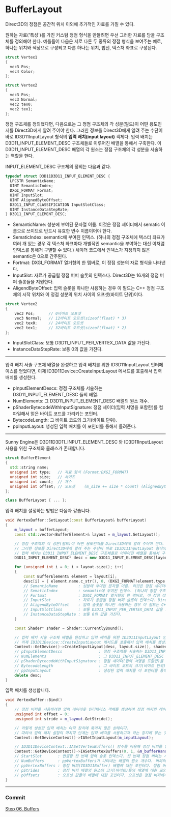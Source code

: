 # BufferLayout

Direct3D의 정점은 공간적 위치 이외에 추가적인 자료를 가질 수 있다.

원하는 자료('특성')를 가진 커스텀 정점 형식을 만들려면 우선 그러한 자료를 담을 구조체를 정의해야 한다. 예를들어 다음은 서로 다른 두 종류의 정점 형식을 보여주는 예로, 하나는 위치와 색상으로 구성되고 다른 하나는 위치, 법선, 텍스처 좌표로 구성된다.

```cpp
struct Vertex1
{
  vec3 Pos;
  vec4 Color;
};

struct Vertex2
{
  vec3 Pos;
  vec3 Normal;
  vec2 tex0;
  vec2 tex1;
};
```

정점 구조체를 정의했다면, 다음으로는 그 정점 구조체의 각 성분(필드)이 어떤 용도인지를 Direct3D에게 알려 주어야 한다. 그러한 정보를 Direct3D에게 알려 주는 수단이 바로 ID3D11InputLayout 형식의 **입력 배치(input layout)** 객체다. 입력 배치는 D3D11_INPUT_ELEMENT_DESC 구조체들로 이루어진 배열을 통해서 구축한다. 이 D3D11_INPUT_ELEMENT_DESC 배열의 각 원소는 정점 구조체의 각 성분을 서술하는 역할을 한다.

INPUT_ELEMENT_DESC 구조체의 정의는 다음과 같다.
```cpp
typedef struct D3D11D3D11_INPUT_ELEMENT_DESC {
  LPCSTR SemanticName;
  UINT SemanticIndex;
  DXGI_FORMAT Format;
  UINT InputSlot;
  UINT AlignedByteOffset;
  D3D11_INPUT_CLASSIFICATION InputSlotClass;
  UINT InstanceDataStepRate;  
} D3D11_INPUT_ELEMENT_DESC;
```

- SemanticName: 성분에 부여된 문자열 이름. 이것은 정점 셰이더에서 sematic 이름으로 쓰이므로 반드시 유효한 변수 이름이어야 한다.
- SematicIndex: semantic에 부여된 인덱스. (하나의 정점 구조체에 텍스터 좌표가 여러 개 있는 경우 각 텍스처 좌표마다 개별적인 semantic을 부여하는 대신 이처럼 인덱스를 통해거 구별할 수 있다.) 셰이더 코드에서 인덱스가 지정되지 않은 semantic은 0으로 간주된다.
- Fortmat: DXGI_FORMAT 열거형의 한 멤버로, 이 정점 성분의 자료 형식을 나타낸다.
- InputSlot: 자료가 공급될 정점 버퍼 슬롯의 인덱스다. Direct3D는 16개의 정점 버퍼 슬롯들을 지원한다.
- AligendByteOffset: 입력 슬롯을 하나만 사용하는 경우 이 필드는 C++ 정점 구조체의 시작 위치와 이 정점 성분의 위치 사이의 오프셋(바이트 단위)이다.
```cpp
struct Vertex2
{
    vec3 Pos;      // 0바이트 오프셋
    vec3 Normal;   // 12바이트 오프셋(sizeof(float) * 3)
    vec2 tex0;     // 24바이트 오프셋
    vec2 tex1;     // 32바이트 오프셋(sizeof(float) * 2)
};
```
- InputSlotClass: 보통 D3D11_INPUT_PER_VERTEX_DATA 값을 가진다.
- InstanceDataStepRate: 보통 0의 값을 가진다.

---

입력 배치 서술 구조체 배열을 완성하고 입력 배치를 위한 ID3D11InputLayout 인터페이스를 얻었다면, 이제 ID3D11Device::CreateInputLayout 메서드를 호출해서 입력 배치를 생성한다.

- pInputElementDescs: 정점 구조체를 서술하는 D3D11_INPUT_ELEMENT_DESC 들의 배열.
- NumElements: 그 D3D11_INPUT_ELEMENT_DESC 배열의 원소 개수.
- pShaderBytecodeWithInputSignature: 정점 셰이더(입력 서명을 포함한)를 컴파일해서 얻은 바이트 코드를 가리키는 포인터.
- BytecodeLength: 그 바이트 코드의 크기(바이트 단위).
- ppInputLayout: 생성된 입력 배치를 이 포인터를 통해서 돌려준다.

---

Sunny Engine은 D3D11D3D11_INPUT_ELEMENT_DESC 와 ID3D11InputLayout 사용을 위한 구조체와 클래스가 존재합니다.

```cpp
struct BufferElement
{
  std::string name;
  unsigned int type;   // 자료 형식 (Format:DXGI_FORMAT)
  unsigned int size;   // 사이즈
  unsigned int count;  // 개수
  unsigned int offset; // 오프셋    (m_size += size * count) (AlignedByteOffset)
};

class BufferLayout { ... };
```

입력 배치를 설정하는 방법은 다음과 같습니다.

```cpp
void VertexBuffer::SetLayout(const BufferLayout& bufferLayout)
{
	m_layout = bufferLayout;
	const std::vector<BufferElement>& layout = m_layout.GetLayout();

	// 정점 구조체의 각 성분(필드)이 어떤 용도인지를 Direct3D에게 알려 주어야 한다.
	// 그러한 정보를 Direct3D에게 알려 주는 수단이 바로 ID3D11InputLayout 형식의 입력 배치(input layout) 객체다.
	// 입력 배치는 D3D11_INPUT_ELEMENT_DESC 구조체들로 이루어진 배열을 통해서 구축한다.
	D3D11_INPUT_ELEMENT_DESC* desc = new D3D11_INPUT_ELEMENT_DESC[layout.size()];

	for (unsigned int i = 0; i < layout.size(); i++)
	{
		const BufferElement& element = layout[i];
		desc[i] = { element.name.c_str(), 0, (DXGI_FORMAT)element.type, 0, element.offset, D3D11_INPUT_PER_VERTEX_DATA, 0 };
		// SemanticName         : 성분에 부여된 문자열 이름. 이것은 정점 셰이더에서 sematic 이름으로 쓰이므로 반드시 유효한 변수 이름이어야 한다.
		// SematicIndex         : semantic에 부여된 인덱스. (하나의 정점 구조체에 텍스터 좌표가 여러 개 있는 경우 각 텍스처 좌표마다 개별적인 semantic을 부여하는 대신 이처럼 인덱스를 통해거 구별할 수 있다.) 셰이더 코드에서 인덱스가 지정되지 않은 semantic은 0으로 간주된다.
		// Fortmat              : DXGI_FORMAT 열거형의 한 멤버로, 이 정점 성분의 자료 형식을 나타낸다.
		// InputSlot            : 자료가 공급될 정점 버퍼 슬롯의 인덱스다. Direct3D는 16개의 정점 버퍼 슬롯들을 지원한다.
		// AligendByteOffset    : 입력 슬롯을 하나만 사용하는 경우 이 필드는 C++ 정점 구조체의 시작 위치와 이 정점 성분의 위치 사이의 오프셋(바이트 단위)이다.
		// InputSlotClass       : 보통 D3D11_INPUT_PER_VERTEX_DATA 값을 가진다.
		// InstanceDataStepRate : 보통 0의 값을 가진다.
	}

	const Shader* shader = Shader::CurrentlyBound();

	// 입력 배치 서술 구조체 배열을 완성하고 입력 배치를 위한 ID3D11InputLayout 인터페이스를 얻었다면,
	// 이제 ID3D11Device::CreateInputLayout 메서드를 호출해서 입력 배치를 생성한다.
	Context::GetDevice()->CreateInputLayout(desc, layout.size(), shader->GetData().vs->GetBufferPointer(), shader->GetData().vs->GetBufferSize(), &m_inputLayout));
	// pInputElementDescs                : 정점 구조체를 서술하는 D3D11_INPUT_ELEMENT_DESC 들의 배열.
	// NumElements                       : 그 D3D11_INPUT_ELEMENT_DESC 배열의 원소 개수.
	// pShaderBytecodeWithInputSignature : 정점 셰이더(입력 서명을 포함한)를 컴파일해서 얻은 바이트 코드를 가리키는 포인터.
	// BytecodeLength                    : 그 바이트 코드의 크기(바이트 단위).
	// ppInputLayout                     : 생성된 입력 배치를 이 포인터를 통해서 돌려준다.
	delete desc;
}
```

입력 배치를 생성합니다.

```cpp
void VertexBuffer::Bind()
{
	// 정점 버퍼를 사용하려면 입력 레이아웃 인터페이스 객체를 생성하여 정점 버퍼의 레이아웃을 정의해야 한다.
	unsigned int offset = 0;
	unsigned int stride = m_layout.GetStride();

	// 이렇게 생성한 입력 배치는 아직 장치에 묶이지 않은 상태이다.
	// 따라서 입력 배치 설정의 마지막 단계는 입력 배치를 사용하고자 하는 장치에 묶는 것이다.
	Context::GetDeviceContext()->IASetInputLayout(m_inputLayout);

	// ID3D11DeviceContext::IASetVertexBuffers() 함수를 이용해 정점 버퍼를 입력 조립단계에 연결 한다.
	Context::GetDeviceContext()->IASetVertexBuffers(0, 1, &m_bufferHandle, &stride, &offset);
	// StartSlot       : 연결할 첫 번째 입력 슬롯 인덱스다. 첫 번째 정점 버퍼는 시작 슬롯에 연결되고 순서대로 다음 슬롯에 연결된다. 최대 16개의 입력 슬롯을 제공한다.
	// NumBuffers      : ppVertexBuffers가 나타내는 배열의 원소 개수다. 버퍼의 개수는 입력 슬롯 전체 개수를 넘을 수 없다.
	// ppVertexBuffers : 정점 버퍼(ID3D11Buffer) 배열에 대한 포인터다. 정점 버퍼는 D3D11_BIND_VERTEX_BUFFER 플래그로 생성되어야 한다.
	// pStrides        : 정점 버퍼 배열의 원소의 크기(바이트)들의 배열에 대한 포인터다. 이 배열은 정점 버퍼의 개수(NumBuffers)만큼의 원소를 갖는다.
	// pOffsets        : 오프셋 값들의 배열에 대한 포인터다. 오프셋은 정점 버퍼에서 실제로 사용되는 첫번째 원소와 버퍼의 첫 번째 원소사이의 바이트 수다. 이 배열은 정점 버퍼의 개수(NumBuffers)만큼의 원소를 갖는다.
}
```

---

### Commit
[Step 06. Buffers]()
